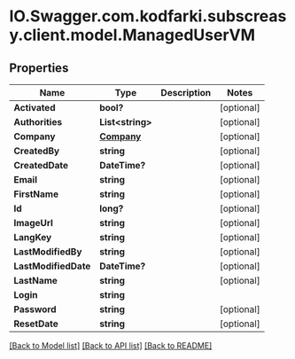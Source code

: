 # IO.Swagger.com.kodfarki.subscreasy.client.model.ManagedUserVM
## Properties

Name | Type | Description | Notes
------------ | ------------- | ------------- | -------------
**Activated** | **bool?** |  | [optional] 
**Authorities** | **List&lt;string&gt;** |  | [optional] 
**Company** | [**Company**](Company.md) |  | [optional] 
**CreatedBy** | **string** |  | [optional] 
**CreatedDate** | **DateTime?** |  | [optional] 
**Email** | **string** |  | [optional] 
**FirstName** | **string** |  | [optional] 
**Id** | **long?** |  | [optional] 
**ImageUrl** | **string** |  | [optional] 
**LangKey** | **string** |  | [optional] 
**LastModifiedBy** | **string** |  | [optional] 
**LastModifiedDate** | **DateTime?** |  | [optional] 
**LastName** | **string** |  | [optional] 
**Login** | **string** |  | 
**Password** | **string** |  | [optional] 
**ResetDate** | **string** |  | [optional] 

[[Back to Model list]](../README.md#documentation-for-models) [[Back to API list]](../README.md#documentation-for-api-endpoints) [[Back to README]](../README.md)

